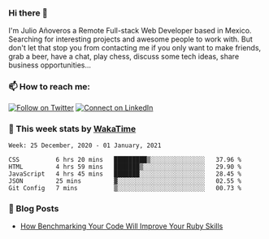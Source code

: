 ### Hi there 👋

I'm Julio Añoveros a Remote Full-stack Web Developer based in Mexico. Searching for interesting projects and awesome people to work with. But don't let that stop you from contacting me if you only want to make friends, grab a beer, have a chat, play chess, discuss some tech ideas, share business opportunities... 

### :mailbox: How to reach me:

[![Follow on Twitter](https://img.shields.io/badge/--twitter?label=Twitter&logo=Twitter&style=social)](https://twitter.com/AnoverosJulio) [![Connect on LinkedIn](https://img.shields.io/badge/--linkedin?label=LinkedIn&logo=LinkedIn&style=social)](https://www.linkedin.com/in/jubaan)

### :construction_worker: This week stats by [WakaTime]('https://wakatime.com')
<!--START_SECTION:waka-->
```text
Week: 25 December, 2020 - 01 January, 2021

CSS          6 hrs 20 mins   █████████▒░░░░░░░░░░░░░░░   37.96 % 
HTML         4 hrs 59 mins   ███████▒░░░░░░░░░░░░░░░░░   29.90 % 
JavaScript   4 hrs 45 mins   ███████░░░░░░░░░░░░░░░░░░   28.45 % 
JSON         25 mins         ▓░░░░░░░░░░░░░░░░░░░░░░░░   02.55 % 
Git Config   7 mins          ▒░░░░░░░░░░░░░░░░░░░░░░░░   00.73 % 
```
<!--END_SECTION:waka-->

### :newspaper: Blog Posts
<!-- BLOG-POST-LIST:START -->
- [How Benchmarking Your Code Will Improve Your Ruby Skills](https://dev.to/jubaan/how-benchmarking-your-code-will-improve-your-ruby-skills-2m83)
<!-- BLOG-POST-LIST:END -->


